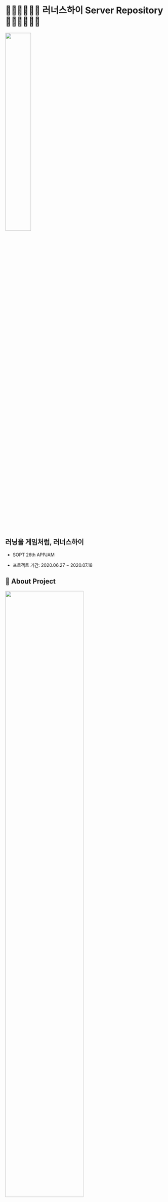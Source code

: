 # 🏃🏻‍♂️🏃🏻‍♀️ 러너스하이 Server Repository 🏃🏻‍♂️🏃🏻‍♀️

<img src="https://github.com/RunnersHi/RunnersHi_Server/blob/master/runners_server/readmeimg/로고.png" width="40%" height="40%">

## 러닝을 게임처럼, 러너스하이

- SOPT 26th APPJAM

- 프로젝트 기간: 2020.06.27 ~ 2020.07.18

## 📑 About Project

<img src="https://github.com/RunnersHi/RunnersHi_Server/blob/master/runners_server/readmeimg/WorkFlow.jpg" width="70%" height="70%">

**✨ 기존 러닝 어플리케이션과의 확실한 차별화 요소를 적용했습니다.**
   - 사용자는 '실시간 경쟁'이라는 게이미피케이션 요소를 통해 지루한 러닝이 아닌, 게임처럼 유쾌한 러닝을 즐길 수 있습니다.

**✨ "따로, 또 같이" 함께 하는 가치를  추구하고자 합니다.**
   - 어떤 단체에 소속되지 않아도, 굳이 친구와 약속을 잡고 만나지 않아도, 사용자는 언제 어디서든 나와 함께 뛸 상대를 찾아 같이 러닝을 즐길 수 있습니다.    
   
**✨ 트렌디한 디자인적 요소를 통해 시각적인 즐거움을 얻을 수 있습니다.**                                                 
   - 특정 목표를 달성하면 획득할 수 있는 개성있는 여러 가지 뱃지뿐만 아니라 다양한 러너 랭킹을 통해 사용자의 즐거움을 도모하고자 합니다.
     또, 누구나 사용하기 쉬운 UX 요소는 즐거움을 배로 향상시켜 줄 거예요.


##  :loudspeaker: 핵심 기능

### 1. 실시간 매칭

<img src="https://github.com/RunnersHi/RunnersHi_Server/blob/master/runners_server/readmeimg/runningmain.PNG" width="30%" height="60%">   

- 러닝목표시간, 러너의 성별에 맞는 사람을 실시간으로 매칭한다.
   - 매칭이 된다면, 소켓 통신을 통해 상대방 러너와 대결을 시작한다.
   - 매칭이 되지 않는다면, 과거의 자신과 대결하게 된다.
### 2. 러닝    

<img src="https://github.com/RunnersHi/RunnersHi_Server/blob/master/runners_server/readmeimg/runningbattle.PNG" width="30%" height="60%">   

- 실제 달리고 있는 거리, 시간, 페이스 등을 실시간으로 알려준다. 
- 실시간으로 상대방이 어느 정도 달렸는지 보여준다. 
- 음성피드백을 통해, 현재 몇 시간이 남았는지 알려준다. 
- 자신이 달렸던 길을 좌표, 지도를 통해 경로를 그려준다. 

### 3. 러닝 기록   

<img src="https://github.com/RunnersHi/RunnersHi_Server/blob/master/runners_server/readmeimg/runningrecord.PNG" width="30%" height="60%">   

- 이전에 달렸던 나의 러닝 기록들을 볼 수 있다.
- 기록에는 거리, 시간, 페이스, 지도경로를 보여준다. 
- 과거에 같이 뛰었던 상대방의 정보도 알려준다. 

### 4. 러닝 랭킹   

<img src="https://github.com/RunnersHi/RunnersHi_Server/blob/master/runners_server/readmeimg/runnerRanking.PNG" width="30%" height="60%">    

- 한 달을 기준으로 하는 러너 랭킹 ( 이달의 러너, 명예의 전당, 졌.잘.싸)
- 뱃지 기능을 통해 러닝을 하는 것에 있어 즐거움을 느끼도록 유도한다.


## 📚 API DOCS    

[Api Description Link](https://github.com/RunnersHi/RunnersHi_Server/wiki)

## 📚 노션링크
[Notion_Link](https://www.notion.so/_SERVER-7fa66581aaed4cf0a7084592a25fa471)


## 📂 ERD    

![ERD](https://github.com/RunnersHi/RunnersHi_Server/blob/master/runners_server/readmeimg/erd%EB%AA%A8%EB%8D%B8.png)

### 🏃‍♂️ user 🏃‍♀️

서비스 사용자의 정보를 담고 있는 테이블

| Column | type |  설명 | PK/FK |
| :----: | :------: | :----------------------: | :----: |
| user_idx | INT | 사용자의 인덱스값 | PK |
| nickname | VARCHAR | 사용자의 닉네임 |  |
| id | VARCHAR | 사용자의 ID |  |
| password | VARCHAR | 사용자의 비밀번호 |  |
| salt | VARCHAR | 사용자의 비밀번호 Salt |  |
| gender | INT | 사용자의 성별 |  |
| level | INT | 사용자의 레벨(초급, 중급, 고급) |  |
| log_visibility | TINYINT | 사용자의 러닝 기록 조회 가능 여부(False일 시 랭킹에 해당 유저 비포함) |  |
| image | INT | 사용자의 프로필 이미지 |  |
| badge | VARCHAR | 사용자의 배지 소유여부, 12자리 이진수값. ex) 101011000000: 1, 3, 5, 6번 배지 소유 |  |


### 🎮 game 🕹️

게임 진행 시 해당 게임의 정보를 담고 있는 테이블

| Column | type |  설명 | PK/FK |
| :----: | :------: | :----------------------: | :----: |
| game_idx | INT | 게임의 인덱스값 | PK |


### 🏅 run 🏆

게임 종료 후 러닝에 대한 정보를 담고 있는 테이블   

| Column | type |  설명 | PK/FK |
| :----: | :------: | :----------------------: | :----: |
| run_idx | INT | 러닝의 인덱스값 | PK |
| user_idx | INT | 러닝 사용자의 인덱스값 | FK |
| game_idx | INT | 게임 인덱스값 | FK |
| distance | INT | 러닝 거리(m) |  |
| time | INT | 러닝 시간(초) |  |
| result | INT | 러닝 결과(1: Win, 2: Lose, 3: Escape, 4: nothing, 5: tie) |  |
| created_time | DATETIME | 러닝 데이터 생성시간(매칭 완료 시간) |  |
| end_time | DATETIME | 러닝 데이터 완료시간(러닝 완료 시간) |  |



### :chart_with_upwards_trend: coordinate
running 중 수집한 위치 좌표 정보를 담고 있는 테이블

| Column | type |  설명 | PK/FK |
| :----: | :------: | :----------------------: | :----: |
| coordinate_idx | INT | coordinate의 인덱스값(PK) | PK |
| run_idx | INT | 러닝의 인덱스값 | FK |
| latitude | DOUBLE | 위도 |  |
| longitude | DOUBLE | 경도 |  |



### ARICHTECTURE
<img src="https://github.com/RunnersHi/RunnersHi_Server/blob/master/runners_server/readmeimg/Architecture.PNG">    



## ⚙️ Dependencies
```

   "dependencies": {
    "base64url": "^3.0.1",
    "clean-css": "^4.2.3",
    "cookie-parser": "~1.4.4",
    "debug": "~2.6.9",
    "express": "^4.17.1",
    "express-validation": "^3.0.5",
    "helmet": "^3.23.3",
    "http-errors": "~1.6.3",
    "iconv-lite": "^0.6.2",
    "jsonwebtoken": "^8.5.1",
    "moment": "^2.27.0",
    "moment-timezone": "^0.5.31",
    "morgan": "~1.9.1",
    "mysql": "^2.18.1",
    "nodemailer": "^6.4.10",
    "pool": "^0.4.1",
    "promise-mysql": "^4.1.3",
    "pug": "2.0.0-beta11",
    "socket.io": "^2.3.0"
  }

```



### 💻 역할분담

------------

:boy:[오태진](https://github.com/ORANZINO)
- DB 설계 및 구축
- 소켓 통신

:woman: [유가희](https://github.com/yougahee)
- DB 설계 및 구축
- 랭킹, 기록 관련 API

:boy:[주세환](https://github.com/famer9716)
- DB 설계 및 구축
- 유저 관련 API
